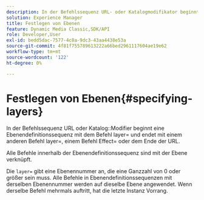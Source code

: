 ```yaml
---
description: In der Befehlssequenz URL- oder Katalogmodifikator beginnt eine Ebenendefinitionssequenz mit dem Befehl layer= und endet mit einem anderen Befehl layer=, einem Befehl Effect= oder dem Ende der URL.
solution: Experience Manager
title: Festlegen von Ebenen
feature: Dynamic Media Classic,SDK/API
role: Developer,User
exl-id: bedd5dac-7577-4c8a-9dc3-43aa4438e53a
source-git-commit: 4f81f755789613222a66bed2961117604ae19e62
workflow-type: tm+mt
source-wordcount: '122'
ht-degree: 0%

---
```


# Festlegen von Ebenen{#specifying-layers}

In der Befehlssequenz URL oder Katalog::Modifier beginnt eine Ebenendefinitionssequenz mit dem Befehl layer= und endet mit einem anderen Befehl layer=, einem Befehl Effect= oder dem Ende der URL.

Alle Befehle innerhalb der Ebenendefinitionssequenz sind mit der Ebene verknüpft.

Die `layer=` gibt eine Ebenennummer an, die eine Ganzzahl von 0 oder größer sein muss. Alle Befehle in Ebenendefinitionssequenzen mit derselben Ebenennummer werden auf dieselbe Ebene angewendet. Wenn derselbe Befehl mehrmals auftritt, hat die letzte Instanz Vorrang.
